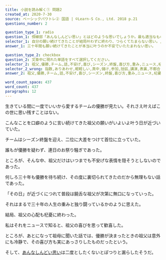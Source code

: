 ```yaml
---
title: 小説を読み解く① 問題2
created_at: 2020-7-30
source: ベーシックパワトレ② 国語 | ©Learn-S Co., Ltd. 2018 p.21
questions_number: 2

question_type_1: radio
question_1: 傍線部「あんなしんどい思い」とはどのような思いでしょうか。最も適当なものを以下から一つ選んでください。
selector_1: 自分の願い続けてきたことが結局叶わずに終わり、つらくてたまらない思い。,和が愛するチームの優勝を堅く信じ、がんばって応援していこうという思い。,三十年間も願い続けてきたことが本当に叶うのか不安でいたたまれない思い。,死ぬ前に一度だけでもいいから愛するチームの優勝が見たいという切ない思い。
answer_1: 三十年間も願い続けてきたことが本当に叶うのか不安でいたたまれない思い。

question_type_2: checkbox
question_2: 文章中に現れた単語をすべて選択してください。
selector_2: 祖父,優勝,チーム,話,不安げ,喜び,シーズン,終盤,喜び方,重み,ニュース,杞憂,この世,思い,心配,祖母,口癖,願い,首位,お祭り騒ぎ,表情,人生,大差,冷静,あっさり
selector_2_wrong: 指数,ありあわせ,軽軽しい,真中,儲け,参加,括弧,講演,表裏,不都合,文部省,夜通し,曲,車,眺め,働き,慣例,忠告,圧迫,反抗,後,お母さん,世間人,家,紛争,内容,根本,国家,慣れる,権利,発展,本位,気分,行,関係,おねがい,遊び,なかなか,先生,西,古参,楽器,風車,養成,専門,フリー,鉱脈,晩飯,血,敵,森林,種族,人間,金星,自由
answer_2: 祖父,優勝,チーム,話,不安げ,喜び,シーズン,終盤,喜び方,重み,ニュース,杞憂,この世,思い,心配,祖母,口癖,願い,首位,お祭り騒ぎ,表情,人生,大差,冷静,あっさり

word_count_space: 437
word_count: 437
paragraphs: 12
---
```


生きている間に一度でいいから愛するチームの優勝が見たい。それさえ叶えばこの世に思い残すことはない。

こんなことを口癖のように言い続けてきた祖父の願いがいよいよ叶う日が近づいていた。

チームはシーズン終盤を迎え、二位に大差をつけて首位に立っていた。

誰もが優勝を疑わず、連日のお祭り騒ぎであった。

ところが、そんな中、祖父だけはいつまでも不安げな表情を隠そうとしないのであった。

何しろ三十年も優勝を待ち続け、その度に裏切られてきたのだから無理もない話であった。

「その日」が近づくにつれて普段は饒舌な祖父が次第に無口になっていった。

それはまるで三十年の人生の重みと独り闘っているかのように思えた。

結局、祖父の心配も杞憂に終わった。

私はそれをニュースで知ると、祖父の喜びを思って歓喜した。

ところが、あとになって祖母に聞いた話では、優勝が決まったときの祖父は意外にも冷静で、その喜び方も実にあっさりしたものだったという。

そして、<u>あんなしんどい思い</u>は二度としたくないとぽつりと漏らしたそうだ。